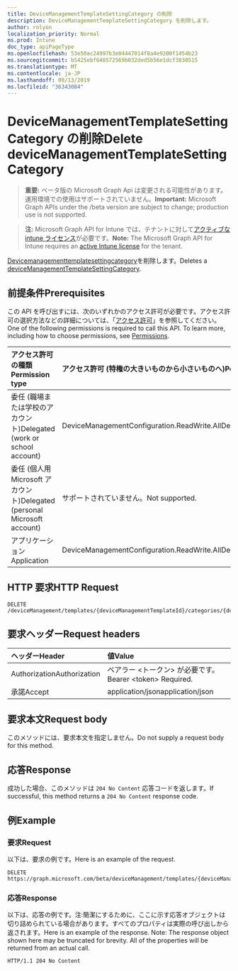 ```yaml
---
title: DeviceManagementTemplateSettingCategory の削除
description: DeviceManagementTemplateSettingCategory を削除します。
author: rolyon
localization_priority: Normal
ms.prod: Intune
doc_type: apiPageType
ms.openlocfilehash: 53e50ac24997b3e04447014f8a4e9200f1454b23
ms.sourcegitcommit: b5425ebf648572569b032ded5b56e1dcf3830515
ms.translationtype: MT
ms.contentlocale: ja-JP
ms.lasthandoff: 08/13/2019
ms.locfileid: "36343084"
---
```

# <a name="delete-devicemanagementtemplatesettingcategory"></a><span data-ttu-id="b5d77-103">DeviceManagementTemplateSettingCategory の削除</span><span class="sxs-lookup"><span data-stu-id="b5d77-103">Delete deviceManagementTemplateSettingCategory</span></span>

> <span data-ttu-id="b5d77-104">**重要:** ベータ版の Microsoft Graph Api は変更される可能性があります。運用環境での使用はサポートされていません。</span><span class="sxs-lookup"><span data-stu-id="b5d77-104">**Important:** Microsoft Graph APIs under the /beta version are subject to change; production use is not supported.</span></span>

> <span data-ttu-id="b5d77-105">**注:** Microsoft Graph API for Intune では、テナントに対して[アクティブな intune ライセンス](https://go.microsoft.com/fwlink/?linkid=839381)が必要です。</span><span class="sxs-lookup"><span data-stu-id="b5d77-105">**Note:** The Microsoft Graph API for Intune requires an [active Intune license](https://go.microsoft.com/fwlink/?linkid=839381) for the tenant.</span></span>

<span data-ttu-id="b5d77-106">[Devicemanagementtemplatesettingcategory](../resources/intune-deviceintent-devicemanagementtemplatesettingcategory.md)を削除します。</span><span class="sxs-lookup"><span data-stu-id="b5d77-106">Deletes a [deviceManagementTemplateSettingCategory](../resources/intune-deviceintent-devicemanagementtemplatesettingcategory.md).</span></span>

## <a name="prerequisites"></a><span data-ttu-id="b5d77-107">前提条件</span><span class="sxs-lookup"><span data-stu-id="b5d77-107">Prerequisites</span></span>
<span data-ttu-id="b5d77-p101">この API を呼び出すには、次のいずれかのアクセス許可が必要です。アクセス許可の選択方法などの詳細については、「[アクセス許可](/graph/permissions-reference)」を参照してください。</span><span class="sxs-lookup"><span data-stu-id="b5d77-p101">One of the following permissions is required to call this API. To learn more, including how to choose permissions, see [Permissions](/graph/permissions-reference).</span></span>

|<span data-ttu-id="b5d77-110">アクセス許可の種類</span><span class="sxs-lookup"><span data-stu-id="b5d77-110">Permission type</span></span>|<span data-ttu-id="b5d77-111">アクセス許可 (特権の大きいものから小さいものへ)</span><span class="sxs-lookup"><span data-stu-id="b5d77-111">Permissions (from most to least privileged)</span></span>|
|:---|:---|
|<span data-ttu-id="b5d77-112">委任 (職場または学校のアカウント)</span><span class="sxs-lookup"><span data-stu-id="b5d77-112">Delegated (work or school account)</span></span>|<span data-ttu-id="b5d77-113">DeviceManagementConfiguration.ReadWrite.All</span><span class="sxs-lookup"><span data-stu-id="b5d77-113">DeviceManagementConfiguration.ReadWrite.All</span></span>|
|<span data-ttu-id="b5d77-114">委任 (個人用 Microsoft アカウント)</span><span class="sxs-lookup"><span data-stu-id="b5d77-114">Delegated (personal Microsoft account)</span></span>|<span data-ttu-id="b5d77-115">サポートされていません。</span><span class="sxs-lookup"><span data-stu-id="b5d77-115">Not supported.</span></span>|
|<span data-ttu-id="b5d77-116">アプリケーション</span><span class="sxs-lookup"><span data-stu-id="b5d77-116">Application</span></span>|<span data-ttu-id="b5d77-117">DeviceManagementConfiguration.ReadWrite.All</span><span class="sxs-lookup"><span data-stu-id="b5d77-117">DeviceManagementConfiguration.ReadWrite.All</span></span>|

## <a name="http-request"></a><span data-ttu-id="b5d77-118">HTTP 要求</span><span class="sxs-lookup"><span data-stu-id="b5d77-118">HTTP Request</span></span>
<!-- {
  "blockType": "ignored"
}
-->
``` http
DELETE /deviceManagement/templates/{deviceManagementTemplateId}/categories/{deviceManagementTemplateSettingCategoryId}
```

## <a name="request-headers"></a><span data-ttu-id="b5d77-119">要求ヘッダー</span><span class="sxs-lookup"><span data-stu-id="b5d77-119">Request headers</span></span>
|<span data-ttu-id="b5d77-120">ヘッダー</span><span class="sxs-lookup"><span data-stu-id="b5d77-120">Header</span></span>|<span data-ttu-id="b5d77-121">値</span><span class="sxs-lookup"><span data-stu-id="b5d77-121">Value</span></span>|
|:---|:---|
|<span data-ttu-id="b5d77-122">Authorization</span><span class="sxs-lookup"><span data-stu-id="b5d77-122">Authorization</span></span>|<span data-ttu-id="b5d77-123">ベアラー &lt;トークン&gt; が必要です。</span><span class="sxs-lookup"><span data-stu-id="b5d77-123">Bearer &lt;token&gt; Required.</span></span>|
|<span data-ttu-id="b5d77-124">承諾</span><span class="sxs-lookup"><span data-stu-id="b5d77-124">Accept</span></span>|<span data-ttu-id="b5d77-125">application/json</span><span class="sxs-lookup"><span data-stu-id="b5d77-125">application/json</span></span>|

## <a name="request-body"></a><span data-ttu-id="b5d77-126">要求本文</span><span class="sxs-lookup"><span data-stu-id="b5d77-126">Request body</span></span>
<span data-ttu-id="b5d77-127">このメソッドには、要求本文を指定しません。</span><span class="sxs-lookup"><span data-stu-id="b5d77-127">Do not supply a request body for this method.</span></span>

## <a name="response"></a><span data-ttu-id="b5d77-128">応答</span><span class="sxs-lookup"><span data-stu-id="b5d77-128">Response</span></span>
<span data-ttu-id="b5d77-129">成功した場合、このメソッドは `204 No Content` 応答コードを返します。</span><span class="sxs-lookup"><span data-stu-id="b5d77-129">If successful, this method returns a `204 No Content` response code.</span></span>

## <a name="example"></a><span data-ttu-id="b5d77-130">例</span><span class="sxs-lookup"><span data-stu-id="b5d77-130">Example</span></span>

### <a name="request"></a><span data-ttu-id="b5d77-131">要求</span><span class="sxs-lookup"><span data-stu-id="b5d77-131">Request</span></span>
<span data-ttu-id="b5d77-132">以下は、要求の例です。</span><span class="sxs-lookup"><span data-stu-id="b5d77-132">Here is an example of the request.</span></span>
``` http
DELETE https://graph.microsoft.com/beta/deviceManagement/templates/{deviceManagementTemplateId}/categories/{deviceManagementTemplateSettingCategoryId}
```

### <a name="response"></a><span data-ttu-id="b5d77-133">応答</span><span class="sxs-lookup"><span data-stu-id="b5d77-133">Response</span></span>
<span data-ttu-id="b5d77-p102">以下は、応答の例です。注:簡潔にするために、ここに示す応答オブジェクトは切り詰められている場合があります。すべてのプロパティは実際の呼び出しから返されます。</span><span class="sxs-lookup"><span data-stu-id="b5d77-p102">Here is an example of the response. Note: The response object shown here may be truncated for brevity. All of the properties will be returned from an actual call.</span></span>
``` http
HTTP/1.1 204 No Content
```






